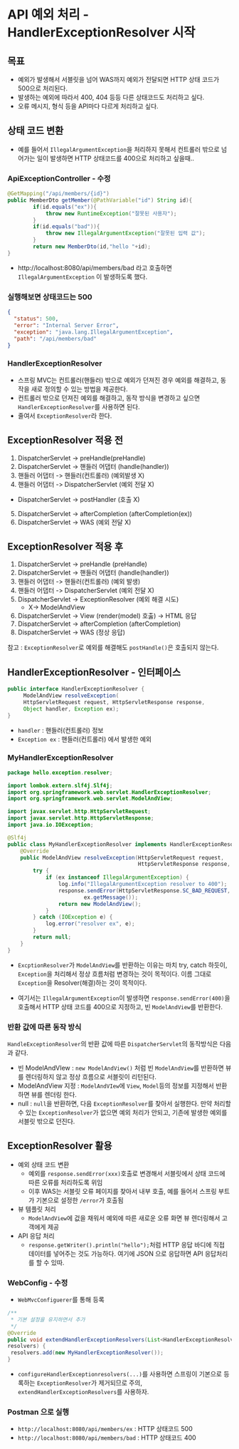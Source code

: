 # API 예외 처리 - HandlerExceptionResolver 시작
## 목표
- 예외가 발생해서 서블릿을 넘어 WAS까지 예외가 전달되면 HTTP 상태 코드가 500으로 처리된다.
- 발생하는 예외에 따라서 400, 404 등등 다른 상태코드도 처리하고 싶다.
- 오류 메시지, 형식 등을 API마다 다르게 처리하고 싶다.

## 상태 코드 변환
- 예를 들어서 `IllegalArgumentException`을 처리하지 못해서 컨트롤러 밖으로 넘어가는 일이 발생하면
HTTP 상태코드를 400으로 처리하고 싶을때..
  
### ApiExceptionController - 수정
```java
@GetMapping("/api/members/{id}")
public MemberDto getMember(@PathVariable("id") String id){
        if(id.equals("ex")){
            throw new RuntimeException("잘못된 사용자");
        }
        if(id.equals("bad")){
            throw new IllegalArgumentException("잘못된 입력 값");
        }
        return new MemberDto(id,"hello "+id);
}
```
- http://localhost:8080/api/members/bad 라고 호출하면 `IllegalArgumentException` 이
  발생하도록 했다.
  
### 실행해보면 상태코드는 500
```json
{
  "status": 500,
  "error": "Internal Server Error",
  "exception": "java.lang.IllegalArgumentException",
  "path": "/api/members/bad"
}
```

### HandlerExceptionResolver
- 스프링 MVC는 컨트롤러(핸들러) 밖으로 예외가 던져진 경우 예외를 해결하고, 동작을 새로 정의할 수 있는 방법을 제공한다.
- 컨트롤러 밖으로 던져진 예외를 해결하고, 동작 방식을 변경하고 싶으면 `HandlerExceptionResolver`를 사용하면 된다.
- 줄여서 `ExceptionResolver`라 한다.

## ExceptionResolver 적용 전
1. DispatcherServlet -> preHandle(preHandle)
2. DispatcherServlet -> 핸들러 어댑터 (handle(handler))
3. 핸들러 어댑터 -> 핸들러(컨트롤러) (예외발생 X)
4. 핸들러 어댑터 -> DispatcherServlet (예외 전달 X)
- DispatcherServlet -> postHandler (호출 X)
5. DispatcherServlet -> afterCompletion (afterCompletion(ex))
6. DispatcherServlet -> WAS (예외 전달 X)

## ExceptionResolver 적용 후
1. DispatcherServlet -> preHandle (preHandle)
2. DispatcherServlet -> 핸들러 어댑터 (handle(handler))
3. 핸들러 어댑터 -> 핸들러(컨트롤러) (예외 발생)
4. 핸들러 어댑터 -> DispatcherServlet (예외 전달 X)
5. DispatcherServlet -> ExceptionResolver (예외 해결 시도)
    - X-> ModelAndView
6. DispatcherServlet -> View (render(model) 호춣) -> HTML 응답
7. DispatcherServlet -> afterCompletion (afterCompletion)
8. DispatcherServlet -> WAS (정상 응답)

참고 : `ExceptionResolver`로 예외를 해결해도 `postHandle()`은 호출되지 않는다.

## HandlerExceptionResolver - 인터페이스
```java
public interface HandlerExceptionResolver {
     ModelAndView resolveException(
     HttpServletRequest request, HttpServletResponse response,
     Object handler, Exception ex);
}
```
- `handler` : 핸들러(컨트롤러) 정보
- `Exception ex` : 핸들러(컨트롤러) 에서 발생한 예외

### MyHandlerExceptionResolver
```java
package hello.exception.resolver;

import lombok.extern.slf4j.Slf4j;
import org.springframework.web.servlet.HandlerExceptionResolver;
import org.springframework.web.servlet.ModelAndView;

import javax.servlet.http.HttpServletRequest;
import javax.servlet.http.HttpServletResponse;
import java.io.IOException;

@Slf4j
public class MyHandlerExceptionResolver implements HandlerExceptionResolver {
    @Override
    public ModelAndView resolveException(HttpServletRequest request,
                                         HttpServletResponse response, Object handler, Exception ex) {
        try {
            if (ex instanceof IllegalArgumentException) {
                log.info("IllegalArgumentException resolver to 400");
                response.sendError(HttpServletResponse.SC_BAD_REQUEST,
                        ex.getMessage());
                return new ModelAndView();
            }
        } catch (IOException e) {
            log.error("resolver ex", e);
        }
        return null;
    }
}
```
- `ExcptionResolver`가 `ModelAndView`를 반환하는 이유는 마치 try, catch 하듯이, `Exception`을 처리해서
정상 흐름처럼 변경하는 것이 목적이다. 이름 그대로 `Exception`을 Resolver(해결)하는 것이 목적이다.
  
- 여기서는 `IllegalArgumentException`이 발생하면 `response.sendError(400)`을 호출해서 HTTP 상태 코드를
400으로 지정하고, 빈 `ModelAndView`를 반환한다.
  
### 반환 값에 따른 동작 방식
`HandleExceptionResolver`의 반환 값에 따른 `DispatcherServlet`의 동작방식은 다음과 같다.
- 빈 ModelAndVIew : `new ModelAndView()` 처럼 빈 `ModelAndView`를 반환하면 뷰를 렌더링하지 않고 
정상 흐름으로 서블릿이 리턴된다.
- ModelAndView 지정 : `ModelAndVIew`에 `View`, `Model`등의 정보를 지정해서 반환하면 뷰를 렌더링 한다.
- null : `null`을 반환하면, 다음 `ExceptionResolver`를 찾아서 실행한다. 만약 처리할 수 있는
`ExceptionResolver`가 없으면 예외 처리가 안되고, 기존에 발생한 예외를 서블릿 밖으로 던진다.
  
## ExceptionResolver 활용
- 예외 상태 코드 변환
    - 예외를 `response.sendError(xxx)`호출로 변경해서 서블릿에서 상태 코드에 따른 오류를 처리하도록 위임
    - 이후 WAS는 서블릿 오류 페이지를 찾아서 내부 호출, 예를 들어서 스프링 부트가 기본으로 설정한 `/error`가 호출됨
- 뷰 템플릿 처리
    - `ModelAndView`에 겂을 채워서 예외에 따른 새로운 오류 화면 뷰 렌더링해서 고객에게 제공
- API 응답 처리
    - `response.getWriter().println("hello");`처럼 HTTP 응답 바디에 직접 데이터를 넣어주는
    것도 가능하다. 여기에 JSON 으로 응답하면 API 응답처리를 할 수 있따.
      
### WebConfig - 수정
- `WebMvcConfiguerer`를 통해 등록
```java
/**
 * 기본 설정을 유지하면서 추가
 */
@Override
public void extendHandlerExceptionResolvers(List<HandlerExceptionResolver>
resolvers) {
 resolvers.add(new MyHandlerExceptionResolver());
}
```
- `configureHandlerExceptionresolvers(...)`를 사용하면 스프링이 기본으로 등록하는
`ExceptionResolver`가 제거되므로 주의, `extendHandlerExceptionResolvers`를 사용하자.
  
### Postman 으로 실행
- `http://localhost:8080/api/members/ex` : HTTP 상태코드 500
- `http://localhost:8080/api/members/bad` : HTTP 상태코드 400
